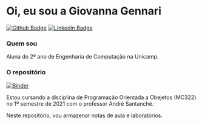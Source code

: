 # Oi, eu sou a Giovanna Gennari

[![Github Badge](https://img.shields.io/badge/-Github-000?style=flat-square&logo=Github&logoColor=white&link=https://github.com/gigennari)](https://github.com/gigennari)
[![Linkedin Badge](https://img.shields.io/badge/-LinkedIn-blue?style=flat-square&logo=Linkedin&logoColor=white&link=https://www.linkedin.com/in/giovannagennari/)](https://www.linkedin.com/in/giovannagennari/)

### Quem sou 
Aluna do 2º ano de Engenharia de Computação na Unicamp. 

### O repositório

[![Binder](https://mybinder.org/badge_logo.svg)](https://mybinder.org/v2/gh/gigennari/poo/HEAD)

Estou cursando a disciplina de Programação Orientada a Obejetos (MC322) no 1º semestre de 2021 com o professor André Santanché. 

Neste repositório, vou armazenar notas de aula e laboratórios. 
